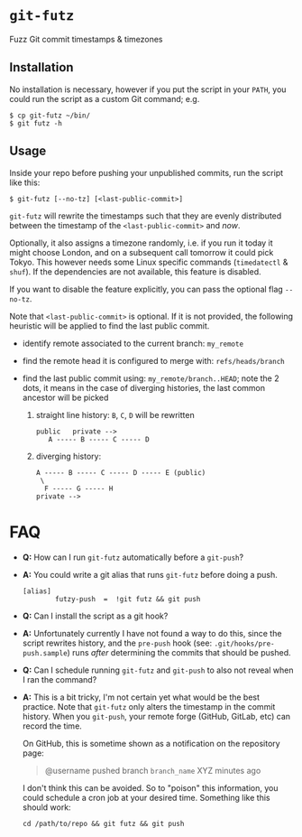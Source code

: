 # `git-futz`

Fuzz Git commit timestamps & timezones

## Installation

No installation is necessary, however if you put the script in your
`PATH`, you could run the script as a custom Git command; e.g.

```shell
$ cp git-futz ~/bin/
$ git futz -h
```

## Usage

Inside your repo before pushing your unpublished commits, run the
script like this:

```shell
$ git-futz [--no-tz] [<last-public-commit>]
```

`git-futz` will rewrite the timestamps such that they are evenly
distributed between the timestamp of the `<last-public-commit>` and
_now_.

Optionally, it also assigns a timezone randomly, i.e. if you run it
today it might choose London, and on a subsequent call tomorrow it
could pick Tokyo.  This however needs some Linux specific commands
(`timedatectl` & `shuf`).  If the dependencies are not available, this
feature is disabled.

If you want to disable the feature explicitly, you can pass the
optional flag `--no-tz`.

Note that `<last-public-commit>` is optional.  If it is not provided,
the following heuristic will be applied to find the last public
commit.

- identify remote associated to the current branch: `my_remote`
- find the remote head it is configured to merge with: `refs/heads/branch`
- find the last public commit using: `my_remote/branch..HEAD`;
  note the 2 dots, it means in the case of diverging histories, the
  last common ancestor will be picked

  1. straight line history: `B`, `C`, `D` will be rewritten
     ```
	 public   private -->
	    A ----- B ----- C ----- D
	 ```
  2. diverging history:
	 ```
	 A ----- B ----- C ----- D ----- E (public)
	  \
	   F ----- G ----- H
     private -->
	 ```

# FAQ

- **Q:** How can I run `git-futz` automatically before a `git-push`?
- **A:** You could write a git alias that runs `git-futz` before doing
  a push.
  ```config
  [alias]
          futzy-push  =  !git futz && git push
  ```

- **Q:** Can I install the script as a git hook?
- **A:** Unfortunately currently I have not found a way to do this,
  since the script rewrites history, and the `pre-push` hook (see:
  `.git/hooks/pre-push.sample`) runs _after_ determining the commits
  that should be pushed.


- **Q:** Can I schedule running `git-futz` and `git-push` to also not
  reveal when I ran the command?
- **A:** This is a bit tricky, I'm not certain yet what would be the
  best practice.  Note that `git-futz` only alters the timestamp in
  the commit history.  When you `git-push`, your remote forge (GitHub,
  GitLab, etc) can record the time.

  On GitHub, this is sometime shown as a notification on the
  repository page:

  > @username pushed branch `branch_name` XYZ minutes ago

  I don't think this can be avoided.  So to "poison" this information,
  you could schedule a cron job at your desired time.  Something like
  this should work:
  ```shell
  cd /path/to/repo && git futz && git push
  ```
